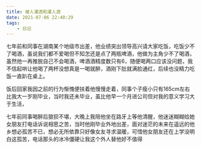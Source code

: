 ```yaml
---
title: 被人灌酒和灌人酒
date: 2021-07-06 22:40:29
tags:
    - 日记
---
```

七年前和同事在湖南某个地级市出差，他业绩突出领导高兴请大家吃饭，吃饭少不了喝酒，虽说我们都不爱喝但不知怎还是点了两瓶啤酒，他做为主角少不了喝酒，虽然他一再推脱自己不会喝酒，啤酒酒精度数只有6，随便喝两口应该没问题，我不信起哄让他喝了两杯没想真是一喝就醉，酒刚下肚就满脸通红，后续也没精力吃饭一直趴在桌上。

饭后回家我因之前的行为惭愧便扶着他慢慢走着，同事个子瘦小只有165cm左右比我大一岁刚毕业，当时我还未毕业，虽比他早一个月进公司但对我的意义学习大于生活，

七年前同事喝醉后狼狈不堪，大晚上我陪他坐在路牙上等他清醒，他迷迷糊糊给她女朋友打电话诉说相思之苦，当时他刚毕业外地出差，面对迷茫的未来在遥远的他乡想必孤苦不已，想必无所依靠只好像女友寻求温暖，可惜他女朋友还在上学没明白这孤苦，电话那头的冰冷僵硬让我这个外人替他好不值得